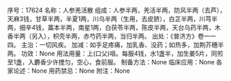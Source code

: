 序号：17624
名称：人参羌活散
组成：人参半两，羌活半两，防风半两（去芦），天麻3钱，甘草半两，半夏1两，川乌半两（生用，去皮脐），白芷半两，川芎半两，细辛4钱，藁本半两，南星1两，白茯苓半两，陈皮半两，天台乌药半两，木香半两（另入），枳壳半两，赤芍药半两，当归半两。
出处：《普济方》卷一一四。
主治：一切风疾。
加减：如手足疼痛，加乳香、没药；如热多，加荆芥穗半两。
功效：None
用法用量：上(口父)咀。每服4钱，水1盏半，加生姜5片，同煎至1盏，入麝香少许搅匀，空心，食前服。
制备方法：None
临床应用：None
各家论述：None
用药禁忌：None
附注：None
